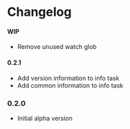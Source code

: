 # Changelog

#### WIP
- Remove unused watch glob

#### 0.2.1
- Add version information to info task
- Add common information to info task

### 0.2.0
- Initial alpha version
